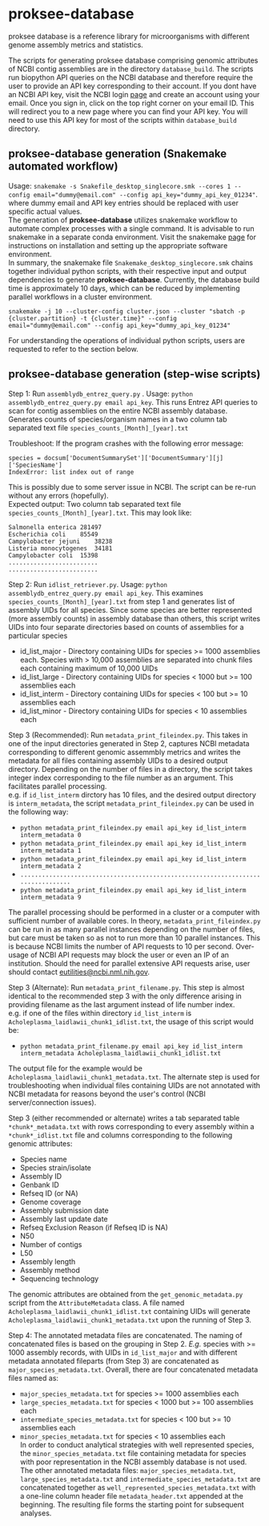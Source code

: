 # proksee-database
proksee database is a reference library for microorganisms with different genome assembly metrics and statistics.  

The scripts for generating proksee database comprising genomic attributes of NCBI contig assemblies are in the directory `database_build`. The scripts run biopython API queries on the NCBI database and therefore require the user to provide an API key corresponding to their account. If you dont have an NCBI API key, visit the NCBI login [page](https://www.ncbi.nlm.nih.gov/account/) and create an account using your email. Once you sign in, click on the top right corner on your email ID. This will redirect you to a new page where you can find your API key. You will need to use this API key for most of the scripts within `database_build` directory.

## proksee-database generation (Snakemake automated workflow)  
Usage: `snakemake -s Snakefile_desktop_singlecore.smk --cores 1 --config email="dummy@email.com" --config api_key="dummy_api_key_01234"`.  
where dummy email and API key entries should be replaced with user specific actual values.  
The generation of **proksee-database** utilizes snakemake workflow to automate complex processes with a single command. It is advisable to run snakemake in a separate conda environment. Visit the snakemake [page](https://snakemake.readthedocs.io/en/stable/getting_started/installation.html) for instructions on installation and setting up the appropriate software environment.  
In summary, the snakemake file `Snakemake_desktop_singlecore.smk` chains together individual python scripts, with their respective input and output dependencies to generate **proksee-database**. Currently, the database build time is approximately 10 days, which can be reduced by implementing parallel workflows in a cluster environment.

`snakemake -j 10 --cluster-config cluster.json --cluster "sbatch -p {cluster.partition} -t {cluster.time}" --config email="dummy@email.com" --config api_key="dummy_api_key_01234"` 


For understanding the operations of individual python scripts, users are requested to refer to the section below.   

## proksee-database generation (step-wise scripts)
Step 1: Run `assemblydb_entrez_query.py` . Usage: `python assemblydb_entrez_query.py email api_key`. 
This runs Entrez API queries to scan for contig assemblies on the entire NCBI assembly database. Generates counts of species/organism names in a two column tab separated text file `species_counts_[Month]_[year].txt`  

Troubleshoot: If the program crashes with the following error message:
```  
species = docsum['DocumentSummarySet']['DocumentSummary'][j]['SpeciesName']
IndexError: list index out of range
```    
This is possibly due to some server issue in NCBI. The script can be re-run without any errors (hopefully).  
Expected output: Two column tab separated text file `species_counts_[Month]_[year].txt`. This may look like:  
```  	
Salmonella enterica	281497
Escherichia coli	85549
Campylobacter jejuni	38238
Listeria monocytogenes	34181
Campylobacter coli	15398
.........................
.........................  
```  

Step 2: Run `idlist_retriever.py`. Usage: `python assemblydb_entrez_query.py email api_key`. 
This examines `species_counts_[Month]_[year].txt` from step 1 and generates list of assembly UIDs for all species. Since some species are better represented (more assembly counts) in assembly database than others, this script writes UIDs into four separate directories based on counts of assemblies for a particular species  
- id_list_major - Directory containing UIDs for species >= 1000 assemblies each. Species with > 10,000 assemblies are separated into chunk files each containing maximum of 10,000 UIDs      
- id_list_large - Directory containing UIDs for species < 1000 but >= 100 assemblies each   
- id_list_interm - Directory containing UIDs for species < 100 but >= 10 assemblies each
- id_list_minor - Directory containing UIDs for species < 10 assemblies each

Step 3 (Recommended): Run `metadata_print_fileindex.py`. This takes in one of the input directories generated in Step 2, captures NCBI metadata corresponding to different genomic assemmbly metrics and writes the metadata for all files containing assembly UIDs to a desired output directory. Depending on the number of files in a directory, the script takes integer index corresponding to the file number as an argument. This facilitates parallel processing.  
e.g. if `id_list_interm` dirctory has 10 files, and the desired output directory is `interm_metadata`, the script `metadata_print_fileindex.py` can be used in the following way:  
- `python metadata_print_fileindex.py email api_key id_list_interm interm_metadata 0`  
- `python metadata_print_fileindex.py email api_key id_list_interm interm_metadata 1`  
- `python metadata_print_fileindex.py email api_key id_list_interm interm_metadata 2`  
- `.................................................................................`  
- `python metadata_print_fileindex.py email api_key id_list_interm interm_metadata 9`  

The parallel processing should be performed in a cluster or a computer with sufficient number of available cores. In theory, `metadata_print_fileindex.py` can be run in as many parallel instances depending on the number of files, but care must be taken so as not to run more than 10 parallel instances. This is because NCBI limits the number of API requests to 10 per second. Over-usage of NCBI API requests may block the user or even an IP of an institution. Should the need for parallel extensive API requests arise, user should contact eutilities@ncbi.nml.nih.gov.

Step 3 (Alternate): Run `metadata_print_filename.py`. This step is almost identical to the recommended step 3 with the only difference arising in providing filename as the last argument instead of life number index.  
e.g. if one of the files within directory `id_list_interm` is `Acholeplasma_laidlawii_chunk1_idlist.txt`, the usage of this script would be: 
- `python metadata_print_filename.py email api_key id_list_interm interm_metadata Acholeplasma_laidlawii_chunk1_idlist.txt`  

The output file for the example would be `Acholeplasma_laidlawii_chunk1_metadata.txt`. The alternate step is used for troubleshooting when individual files containing UIDs are not annotated with NCBI metadata for reasons beyond the user's control (NCBI server/connection issues).  

Step 3 (either recommended or alternate) writes a tab separated table `*chunk*_metadata.txt` with rows corresponding to every assembly within a `*chunk*_idlist.txt` file and columns corresponding to the following genomic attributes:  
- Species name
- Species strain/isolate
- Assembly ID
- Genbank ID
- Refseq ID (or NA)
- Genome coverage
- Assembly submission date
- Assembly last update date
- Refseq Exclusion Reason (if Refseq ID is NA)
- N50
- Number of contigs
- L50
- Assembly length
- Assembly method
- Sequencing technology  

The genomic attributes are obtained from the `get_genomic_metadata.py` script from the `AttributeMetadata` class. A file named `Acholeplasma_laidlawii_chunk1_idlist.txt` containing UIDs will generate `Acholeplasma_laidlawii_chunk1_metadata.txt` upon the running of Step 3.

Step 4: The annotated metadata files are concatenated. The naming of concatenated files is based on the grouping in Step 2. *E.g.* species with >= 1000 assembly records, with UIDs in `id_list_major` and with different metadata annotated fileparts (from Step 3) are concatenated as `major_species_metadata.txt`. Overall, there are four concatenated metadata files named as:  
- `major_species_metadata.txt` for species >= 1000 assemblies each  
- `large_species_metadata.txt` for species < 1000 but >= 100 assemblies each  
- `intermediate_species_metadata.txt` for species < 100 but >= 10 assemblies each  
- `minor_species_metadata.txt` for species < 10 assemblies each  
In order to conduct analytical strategies with well represented species, the `minor_species_metadata.txt` file containing metadata for species with poor representation in the NCBI assembly database is not used. The other annotated metadata files: `major_species_metadata.txt`, `large_species_metadata.txt` and `intermediate_species_metadata.txt` are concatenated together as `well_represented_species_metadata.txt` with a one-line column header file `metadata_header.txt` appended at the beginning. The resulting file forms the starting point for subsequent analyses.  

